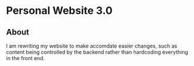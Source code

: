 # Personal Website 3.0

## About

I am rewriting my website to make accomdate easier changes, such as content being controlled by the backend rather than hardcoding everything in the front end.
